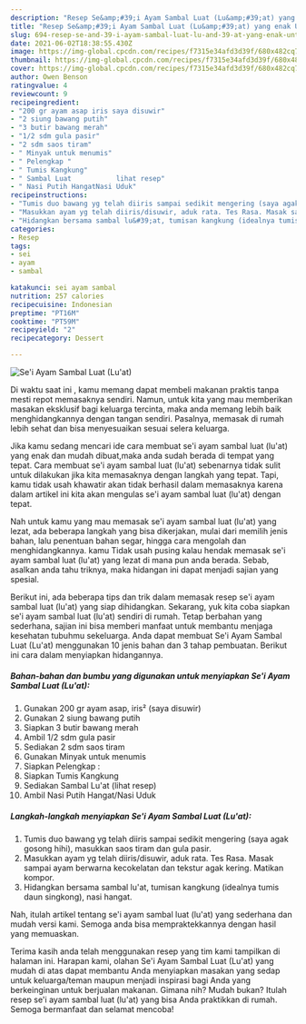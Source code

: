 ```yaml
---
description: "Resep Se&amp;#39;i Ayam Sambal Luat (Lu&amp;#39;at) yang enak Untuk Jualan"
title: "Resep Se&amp;#39;i Ayam Sambal Luat (Lu&amp;#39;at) yang enak Untuk Jualan"
slug: 694-resep-se-and-39-i-ayam-sambal-luat-lu-and-39-at-yang-enak-untuk-jualan
date: 2021-06-02T18:38:55.430Z
image: https://img-global.cpcdn.com/recipes/f7315e34afd3d39f/680x482cq70/sei-ayam-sambal-luat-luat-foto-resep-utama.jpg
thumbnail: https://img-global.cpcdn.com/recipes/f7315e34afd3d39f/680x482cq70/sei-ayam-sambal-luat-luat-foto-resep-utama.jpg
cover: https://img-global.cpcdn.com/recipes/f7315e34afd3d39f/680x482cq70/sei-ayam-sambal-luat-luat-foto-resep-utama.jpg
author: Owen Benson
ratingvalue: 4
reviewcount: 9
recipeingredient:
- "200 gr ayam asap iris saya disuwir"
- "2 siung bawang putih"
- "3 butir bawang merah"
- "1/2 sdm gula pasir"
- "2 sdm saos tiram"
- " Minyak untuk menumis"
- " Pelengkap "
- " Tumis Kangkung"
- " Sambal Luat           lihat resep"
- " Nasi Putih HangatNasi Uduk"
recipeinstructions:
- "Tumis duo bawang yg telah diiris sampai sedikit mengering (saya agak gosong hihi), masukkan saos tiram dan gula pasir."
- "Masukkan ayam yg telah diiris/disuwir, aduk rata. Tes Rasa. Masak sampai ayam berwarna kecokelatan dan tekstur agak kering. Matikan kompor."
- "Hidangkan bersama sambal lu&#39;at, tumisan kangkung (idealnya tumis daun singkong), nasi hangat."
categories:
- Resep
tags:
- sei
- ayam
- sambal

katakunci: sei ayam sambal 
nutrition: 257 calories
recipecuisine: Indonesian
preptime: "PT16M"
cooktime: "PT59M"
recipeyield: "2"
recipecategory: Dessert

---
```



![Se&#39;i Ayam Sambal Luat (Lu&#39;at)](https://img-global.cpcdn.com/recipes/f7315e34afd3d39f/680x482cq70/sei-ayam-sambal-luat-luat-foto-resep-utama.jpg)

Di waktu  saat ini , kamu memang dapat membeli makanan praktis tanpa mesti repot memasaknya sendiri. Namun, untuk kita yang mau memberikan masakan eksklusif bagi keluarga tercinta, maka anda memang lebih baik menghidangkannya dengan tangan sendiri. Pasalnya, memasak di rumah lebih sehat dan bisa menyesuaikan sesuai selera keluarga.

Jika kamu sedang mencari ide cara membuat se&#39;i ayam sambal luat (lu&#39;at) yang enak dan mudah dibuat,maka anda sudah berada di tempat yang tepat. Cara membuat se&#39;i ayam sambal luat (lu&#39;at)  sebenarnya tidak sulit untuk dilakukan jika kita memasaknya dengan langkah yang tepat. Tapi, kamu tidak usah khawatir akan tidak berhasil dalam memasaknya 
karena dalam artikel ini kita akan mengulas se&#39;i ayam sambal luat (lu&#39;at) dengan tepat.  



Nah untuk kamu yang mau memasak se&#39;i ayam sambal luat (lu&#39;at) yang lezat, ada beberapa langkah yang bisa dikerjakan, mulai dari memilih jenis bahan, lalu penentuan bahan segar, hingga cara mengolah dan menghidangkannya. kamu Tidak usah pusing kalau hendak memasak se&#39;i ayam sambal luat (lu&#39;at) yang lezat di mana pun anda berada. Sebab, asalkan anda  tahu triknya, maka hidangan ini dapat menjadi sajian yang spesial.

Berikut ini, ada beberapa tips dan trik dalam memasak resep se&#39;i ayam sambal luat (lu&#39;at) yang siap dihidangkan. Sekarang, yuk kita coba siapkan se&#39;i ayam sambal luat (lu&#39;at) sendiri di rumah. Tetap berbahan yang sederhana, sajian ini bisa memberi manfaat untuk membantu menjaga kesehatan tubuhmu sekeluarga. Anda dapat membuat Se&#39;i Ayam Sambal Luat (Lu&#39;at) menggunakan 10 jenis bahan dan 3 tahap pembuatan. Berikut ini cara dalam menyiapkan hidangannya.

<!--inarticleads1-->

##### Bahan-bahan dan bumbu yang digunakan untuk menyiapkan Se&#39;i Ayam Sambal Luat (Lu&#39;at):

1. Gunakan 200 gr ayam asap, iris² (saya disuwir)
1. Gunakan 2 siung bawang putih
1. Siapkan 3 butir bawang merah
1. Ambil 1/2 sdm gula pasir
1. Sediakan 2 sdm saos tiram
1. Gunakan  Minyak untuk menumis
1. Siapkan  Pelengkap :
1. Siapkan  Tumis Kangkung
1. Sediakan  Sambal Lu&#39;at           (lihat resep)
1. Ambil  Nasi Putih Hangat/Nasi Uduk




<!--inarticleads2-->

##### Langkah-langkah menyiapkan Se&#39;i Ayam Sambal Luat (Lu&#39;at):

1. Tumis duo bawang yg telah diiris sampai sedikit mengering (saya agak gosong hihi), masukkan saos tiram dan gula pasir.
1. Masukkan ayam yg telah diiris/disuwir, aduk rata. Tes Rasa. Masak sampai ayam berwarna kecokelatan dan tekstur agak kering. Matikan kompor.
1. Hidangkan bersama sambal lu&#39;at, tumisan kangkung (idealnya tumis daun singkong), nasi hangat.




Nah, itulah artikel tentang  se&#39;i ayam sambal luat (lu&#39;at)  yang sederhana dan mudah versi kami. Semoga anda bisa mempraktekkannya dengan hasil yang memuaskan. 

Terima kasih anda telah menggunakan resep yang tim kami tampilkan di halaman ini. Harapan kami, olahan  Se&#39;i Ayam Sambal Luat (Lu&#39;at) yang mudah di atas dapat membantu Anda menyiapkan masakan yang sedap untuk keluarga/teman maupun menjadi inspirasi bagi Anda yang berkeinginan untuk berjualan makanan. Gimana nih? Mudah bukan? Itulah resep se&#39;i ayam sambal luat (lu&#39;at) yang bisa Anda praktikkan di rumah. Semoga bermanfaat dan selamat mencoba!

